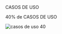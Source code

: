 CASOS DE USO

40% de CASOS DE USO

![casos de uso 40](https://github.com/user-attachments/assets/9951b671-0000-454e-bbbe-0a12325d17f7)
